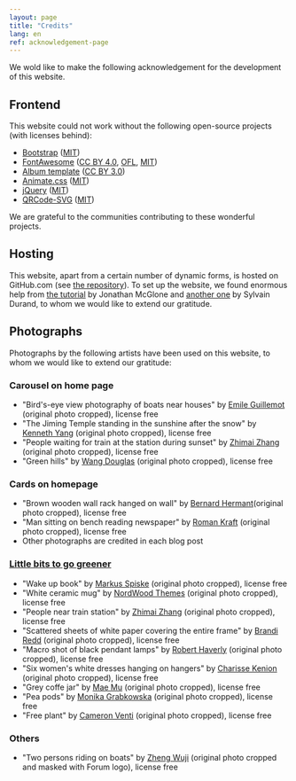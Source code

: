 ```yaml
---
layout: page
title: "Credits"
lang: en
ref: acknowledgement-page
---
```

We wold like to make the following acknowledgement for the development of this website.

## Frontend

This website could not work without the following open-source projects (with licenses behind):
- [Bootstrap](https://getbootstrap.com) ([MIT](https://opensource.org/licenses/MIT))
- [FontAwesome](https://fontawesome.com) ([CC BY 4.0](https://creativecommons.org/licenses/by/4.0/), [OFL](https://scripts.sil.org/cms/scripts/page.php?site_id=nrsi&id=OFL), [MIT](https://opensource.org/licenses/MIT))
- [Album template](https://getbootstrap.com/docs/4.3/examples/album/) ([CC BY 3.0](https://creativecommons.org/licenses/by/3.0/))
- [Animate.css](https://daneden.github.io/animate.css/) ([MIT](https://opensource.org/licenses/MIT))
- [jQuery](https://jquery.org) ([MIT](https://opensource.org/licenses/MIT))
- [QRCode-SVG](https://github.com/papnkukn/qrcode-svg) ([MIT](https://opensource.org/licenses/MIT))

We are grateful to the communities contributing to these wonderful projects.

## Hosting

This website, apart from a certain number of dynamic forms, is hosted on GitHub.com (see [the repository](https://github.com/estds/estds2020)). To set up the website, we found enormous help from [the tutorial](http://jmcglone.com/guides/github-pages/) by Jonathan McGlone and [another one](https://www.sylvaindurand.org/making-jekyll-multilingual/) by Sylvain Durand, to whom we would like to extend our gratitude.


## Photographs

Photographs by the following artists have been used on this website, to whom we would like to extend our gratitude:

### Carousel on home page

- "Bird's-eye view photography of boats near houses" by [Emile Guillemot](https://unsplash.com/photos/ARosbKOjd68) (original photo cropped), license free
- "The Jiming Temple standing in the sunshine after the snow" by [Kenneth Yang](https://unsplash.com/photos/lJWJLkwIsng) (original photo cropped), license free
- "People waiting for train at the station during sunset" by [Zhimai Zhang](https://unsplash.com/photos/mVflgHko2Gs) (original photo cropped), license free
- "Green hills" by [Wang Douglas](https://unsplash.com/photos/S9izCjMijLI) (original photo cropped), license free

### Cards on homepage
- "Brown wooden wall rack hanged on wall" by [Bernard Hermant](https://unsplash.com/photos/4WFltRAJSXE)(original photo cropped), license free
- "Man sitting on bench reading newspaper" by [Roman Kraft](https://unsplash.com/photos/_Zua2hyvTBk) (original photo cropped), license free
- Other photographs are credited in each blog post

### [Little bits to go greener](/greener)
- "Wake up book" by [Markus Spiske](https://unsplash.com/photos/oJZJdhFL2gk) (original photo cropped), license free
- "White ceramic mug" by [NordWood Themes](https://unsplash.com/photos/nDd3dIkkOLo) (original photo cropped), license free
- "People near train station" by [Zhimai Zhang](https://unsplash.com/photos/iTf45b2M_0U) (original photo cropped), license free
- "Scattered sheets of white paper covering the entire frame" by [Brandi Redd](https://unsplash.com/photos/aJTiW00qqtI) (original photo cropped), license free
- "Macro shot of black pendant lamps" by [Robert Haverly](https://unsplash.com/photos/_kmr5wKVW7E) (original photo cropped), license free
- "Six women's white dresses hanging on hangers" by [Charisse Kenion](https://unsplash.com/photos/69epvVgm0Ws) (original photo cropped), license free
- "Grey coffe jar" by [Mae Mu](https://unsplash.com/photos/0EWWLx_etkw) (original photo cropped), license free
- "Pea pods" by [Monika Grabkowska](https://unsplash.com/photos/JoIw75HWMtI) (original photo cropped), license free
- "Free plant" by [Cameron Venti](https://unsplash.com/photos/NliTYm_jD5o) (original photo cropped), license free

### Others
- "Two persons riding on boats" by [Zheng Wuji](https://unsplash.com/photos/zboO0K1WfY4) (original photo cropped and masked with Forum logo), license free

